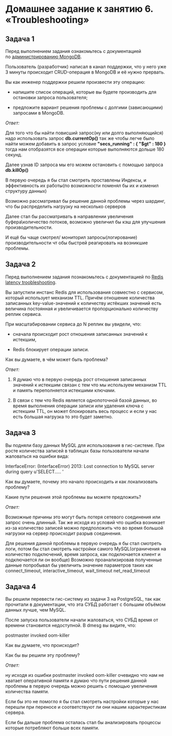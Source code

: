 # **Домашнее задание к занятию 6. «Troubleshooting»**

## **Задача 1**

Перед выполнением задания ознакомьтесь с документацией по [<u>администрированию MongoDB</u>](https://docs.mongodb.com/manual/administration/ "https://docs.mongodb.com/manual/administration/").

Пользователь (разработчик) написал в канал поддержки, что у него уже 3 минуты происходит CRUD-операция в MongoDB и её нужно прервать.

Вы как инженер поддержки решили произвести эту операцию:

- напишите список операций, которые вы будете производить для остановки запроса пользователя;

- предложите вариант решения проблемы с долгими (зависающими) запросами в MongoDB.

*Ответ:*

Для того что бы найти повисший запрос(ну или долго выполняющийся) надо использовать запрос **db.currentOp()** так же чтобы легче было найти можем добавить в запрос условие **"secs_running" : { "$gt" : 180 }** тогда нам отобразятся все операции которые выполняются дольше 180 секунд.

Далее узнав ID запроса мы его можем остановить с помощью запроса **db.killOp()**

В первую очередь я бы стал смотреть проставлены Индексы, и эффективность их работы(по возможности поменял бы их и изменил структуру данных)

Возможно рассматривал бы решение данной проблемы через шардинг, что бы распределить нагрузку на несколько серверов

Далее стал бы рассматривать в направлении увеличения буфера\количество потоков, возможно увеличил бы кэш для улучшения производительности.

И ещё бы чаще смотрел/ мониторил запросы(логирование) производительности чт обы быстрей реагировать на возникшие проблемы.

## **Задача 2**

Перед выполнением задания познакомьтесь с документацией по [<u>Redis latency troobleshooting</u>](https://redis.io/topics/latency "https://redis.io/topics/latency").

Вы запустили инстанс Redis для использования совместно с сервисом, который использует механизм TTL. Причём отношение количества записанных key-value-значений к количеству истёкших значений есть величина постоянная и увеличивается пропорционально количеству реплик сервиса.

При масштабировании сервиса до N реплик вы увидели, что:

- сначала происходит рост отношения записанных значений к истекшим,

- Redis блокирует операции записи.

Как вы думаете, в чём может быть проблема?

*Ответ:*

1. Я думаю что в первую очередь рост отношения записанных значений к истекшим связан с тем что мы используем механизм TTL и память переполняется истекшими ключами.

2. В связи с тем что Redis является однопоточной базой данных, во время выполнения операции записи или удаления ключа с истекшим TTL, он может блокировать весь процесс и если у нас есть большая нагрузка то это будет заметно.

## **Задача 3**

Вы подняли базу данных MySQL для использования в гис-системе. При росте количества записей в таблицах базы пользователи начали жаловаться на ошибки вида:

InterfaceError: (InterfaceError) 2013: Lost connection to MySQL server during query u'SELECT..... '

Как вы думаете, почему это начало происходить и как локализовать проблему?

Какие пути решения этой проблемы вы можете предложить?

*Ответ:*

Возможные причины это могут быть потеря сетевого соединения или запрос очень длинный. Так же исходя из условий что ошибка возникает из-за количество записей можно предположить что во время большой нагрузки на сервер происходит разрыв соединения.

Для решения данной проблемы в первую очередь я бы стал смотреть логи, потом бы стал смотреть настройки самого MySQL(ограничения на количество подключений, время запроса, как подключается клиент и подключается ли он вообще) Возможно проанализировав полученные данные попробывал бы увеличить значение параметров таких как connect_timeout, interactive_timeout, wait_timeout net_read_timeout

## **Задача 4**

Вы решили перевести гис-систему из задачи 3 на PostgreSQL, так как прочитали в документации, что эта СУБД работает с большим объёмом данных лучше, чем MySQL.

После запуска пользователи начали жаловаться, что СУБД время от времени становится недоступной. В dmesg вы видите, что:

postmaster invoked oom-killer

Как вы думаете, что происходит?

Как бы вы решили эту проблему?

*Ответ:*

ну исходя из ошибки postmaster invoked oom-killer очевидно что нам не хватает оперативной памяти я думаю что пути решения данной проблемы в первую очередь можно решить с помощью увеличения количества памяти.

Если бы это не помогло я бы стал смотреть настройки которые у нас перешли при переносе и соответствуют ли они нашим характеристикам сервера.

Если бы дальше проблема осталась стал бы анализировать процессы которые потребляют больше всех памяти.
